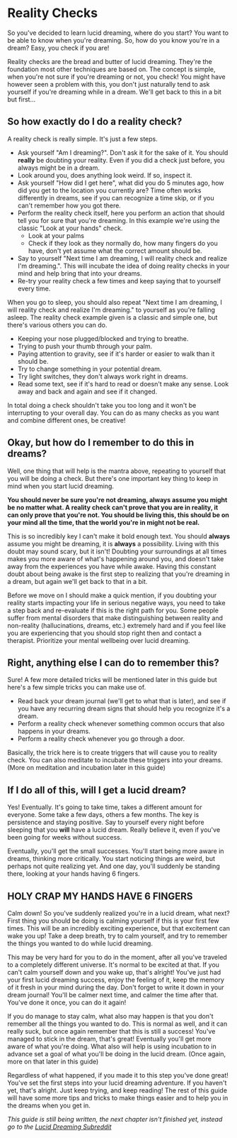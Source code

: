 # Reality Checks
So you've decided to learn lucid dreaming, where do you start?
You want to be able to know when you're dreaming.
So, how do you know you're in a dream?
Easy, you check if you are!

Reality checks are the bread and butter of lucid dreaming.
They're the foundation most other techniques are based on.
The concept is simple, when you're not sure if you're dreaming or not, you
check!
You might have however seen a problem with this, you don't just naturally tend
to ask yourself if you're dreaming while in a dream.
We'll get back to this in a bit but first...

## So how exactly do I do a reality check?
A reality check is really simple.
It's just a few steps.

- Ask yourself "Am I dreaming?".
    Don't ask it for the sake of it.
    You should **really** be doubting your reality.
    Even if you did a check just before, you always might be in a dream.
- Look around you, does anything look weird. If so, inspect it.
- Ask yourself "How did I get here", what did you do 5 minutes ago, how did you
    get to the location you currently are?
    Time often works differently in dreams, see if you can recognize a time
    skip, or if you can't remember how you got there.
- Perform the reality check itself, here you perform an action that should tell
    you for sure that you're dreaming.
    In this example we're using the classic "Look at your hands" check.
    - Look at your palms
    - Check if they look as they normally do, how many fingers do you have,
        don't yet assume what the correct amount should be.
- Say to yourself "Next time I am dreaming, I will reality check and realize
    I'm dreaming.".
    This will incubate the idea of doing reality checks in your mind and help
    bring that into your dreams.
- Re-try your reality check a few times and keep saying that to yourself every
    time.

When you go to sleep, you should also repeat "Next time I am dreaming, I will
reality check and realize I'm dreaming." to yourself as you're falling asleep.
The reality check example given is a classic and simple one, but there's various
others you can do.

- Keeping your nose plugged/blocked and trying to breathe.
- Trying to push your thumb through your palm.
- Paying attention to gravity, see if it's harder or easier to walk than it
    should be.
- Try to change something in your potential dream.
- Try light switches, they don't always work right in dreams.
- Read some text, see if it's hard to read or doesn't make any sense.
    Look away and back and again and see if it changed.

In total doing a check shouldn't take you too long and it won't be interrupting
to your overall day.
You can do as many checks as you want and combine different ones, be creative!

## Okay, but how do I remember to do this in dreams?
Well, one thing that will help is the mantra above, repeating to yourself that
you will be doing a check.
But there's one important key thing to keep in mind when you start lucid
dreaming.

**You should never be sure you're not dreaming, always assume you might be no
matter what.
A reality check can't prove that you are in reality, it can only prove that
you're not.
You should be living this, this should be on your mind all the time, that the
world you're in might not be real.**

This is so incredibly key I can't make it bold enough text.
You should **always** assume you might be dreaming, it is **always** a
possibility.
Living with this doubt may sound scary, but it isn't!
Doubting your surroundings at all times makes you more aware of what's happening
around you, and doesn't take away from the experiences you have while awake.
Having this constant doubt about being awake is the first step to realizing that
you're dreaming in a dream, but again we'll get back to that in a bit.

Before we move on I should make a quick mention, if you doubting your reality
starts impacting your life in serious negative ways, you need to take a step
back and re-evaluate if this is the right path for you.
Some people suffer from mental disorders that make distinguishing between
reality and non-reality (hallucinations, dreams, etc.) extremely hard and if you
feel like you are experiencing that you should stop right then and contact a
therapist.
Prioritize your mental wellbeing over lucid dreaming.

## Right, anything else I can do to remember this?
Sure!
A few more detailed tricks will be mentioned later in this guide but here's a
few simple tricks you can make use of.

- Read back your dream journal (we'll get to what that is later), and see if you
    have any recurring dream signs that should help you recognize it's a dream.
- Perform a reality check whenever something common occurs that also happens in
    your dreams.
- Perform a reality check whenever you go through a door.

Basically, the trick here is to create triggers that will cause you to reality
check.
You can also meditate to incubate these triggers into your dreams. (More on
meditation and incubation later in this guide)

## If I do all of this, will I get a lucid dream?
Yes! Eventually.
It's going to take time, takes a different amount for everyone.
Some take a few days, others a few months.
The key is persistence and staying positive.
Say to yourself every night before sleeping that you **will** have a lucid
dream.
Really believe it, even if you've been going for weeks without success.

Eventually, you'll get the small successes.
You'll start being more aware in dreams, thinking more critically.
You start noticing things are weird, but perhaps not quite realizing yet.
And one day, you'll suddenly be standing there, looking at your hands having 6
fingers.

## HOLY CRAP MY HANDS HAVE 6 FINGERS
Calm down!
So you've suddenly realized you're in a lucid dream, what next?
First thing you should be doing is calming yourself if this is your first few
times.
This will be an incredibly exciting experience, but that excitement can wake you
up!
Take a deep breath, try to calm yourself, and try to remember the things you
wanted to do while lucid dreaming.

This may be very hard for you to do in the moment, after all you've traveled to
a completely different universe.
It's normal to be excited at that.
If you can't calm yourself down and you wake up, that's alright!
You've just had your first lucid dreaming success, enjoy the feeling of it,
keep the memory of it fresh in your mind during the day.
Don't forget to write it down in your dream journal!
You'll be calmer next time, and calmer the time after that.
You've done it once, you can do it again!

If you do manage to stay calm, what also may happen is that you don't remember
all the things you wanted to do.
This is normal as well, and it can really suck, but once again remember that
this is still a success!
You've managed to stick in the dream, that's great!
Eventually you'll get more aware of what you're doing.
What also will help is using incubation to in advance set a goal of what you'll
be doing in the lucid dream.
(Once again, more on that later in this guide)

Regardless of what happened, if you made it to this step you've done great!
You've set the first steps into your lucid dreaming adventure.
If you haven't yet, that's alright.
Just keep trying, and keep reading!
The rest of this guide will have some more tips and tricks to make things easier
and to help you in the dreams when you get in.

_This guide is still being written, the next chapter isn't finished yet, instead
go to the [Lucid Dreaming Subreddit](https://www.reddit.com/r/LucidDreaming/)_
